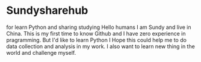 # Sundysharehub
for learn Python and sharing studying
Hello humans
I am Sundy and live in China. This is my first time to know Github and I have zero experience in pragramming. But I'd like to learn Python
I Hope this could help me to do data collection and analysis in my work. I also want to learn new thing in the world and challenge myself.

